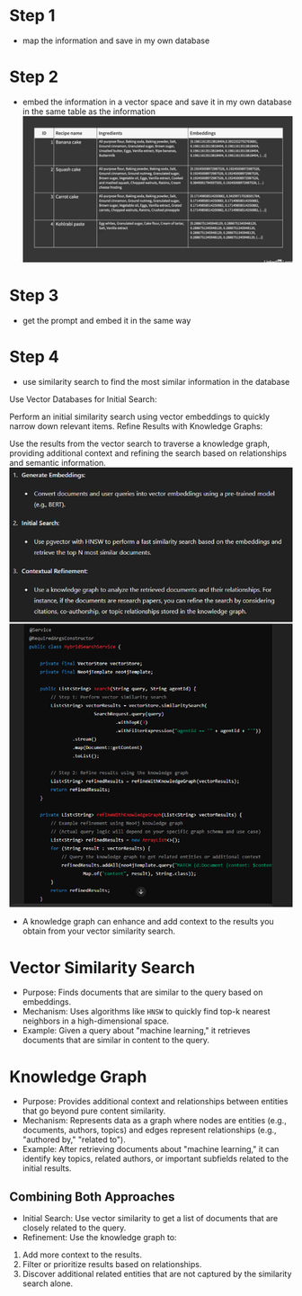 # Step 1 
- map the information and save in my own database

# Step 2
- embed the information in a vector space and save it in my own database in the same table as the information
![img.png](img.png)

# Step 3
- get the prompt and embed it in the same way

# Step 4
- use similarity search to find the most similar information in the database

Use Vector Databases for Initial Search:

Perform an initial similarity search using vector embeddings to quickly narrow down relevant items.
Refine Results with Knowledge Graphs:

Use the results from the vector search to traverse a knowledge graph, providing additional context and refining the search based on relationships and semantic information.
![img_1.png](img_1.png)
![img_2.png](img_2.png)

- A knowledge graph can enhance and add context to the results you obtain from your vector similarity search.

# Vector Similarity Search
- Purpose: Finds documents that are similar to the query based on embeddings.
- Mechanism: Uses algorithms like `HNSW` to quickly find top-k nearest neighbors in a high-dimensional space.
- Example: Given a query about "machine learning," it retrieves documents that are similar in content to the query.

# Knowledge Graph
- Purpose: Provides additional context and relationships between entities that go beyond pure content similarity.
- Mechanism: Represents data as a graph where nodes are entities (e.g., documents, authors, topics) and edges represent relationships (e.g., "authored by," "related to").
- Example: After retrieving documents about "machine learning," it can identify key topics, related authors, or important subfields related to the initial results.

## Combining Both Approaches
- Initial Search: Use vector similarity to get a list of documents that are closely related to the query.
- Refinement: Use the knowledge graph to:
1. Add more context to the results.
2. Filter or prioritize results based on relationships.
3. Discover additional related entities that are not captured by the similarity search alone.